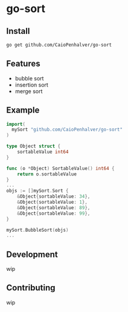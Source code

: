 # go-sort

## Install

```bash
go get github.com/CaioPenhalver/go-sort
```

## Features

- bubble sort
- insertion sort
- merge sort


## Example

```go
import(
  mySort "github.com/CaioPenhalver/go-sort"
) 

type Object struct {
    sortableValue int64
}

func (o *Object) SortableValue() int64 {
    return o.sortableValue
}
...
objs := []mySort.Sort {
    &Object{sortableValue: 34},
    &Object{sortableValue: 1},
    &Object{sortableValue: 89},
    &Object{sortableValue: 99},
}

mySort.BubbleSort(objs)
...
```

## Development
wip

## Contributing
wip
